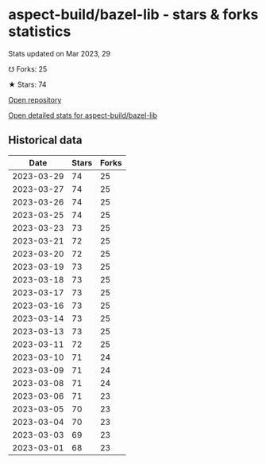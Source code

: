 # aspect-build/bazel-lib - stars & forks statistics

Stats updated on Mar 2023, 29

☋ Forks: 25

★ Stars: 74

[Open repository](https://github.com/aspect-build/bazel-lib)

[Open detailed stats for aspect-build/bazel-lib](https://reviewgithub.com/rep/aspect-build/bazel-lib)

## Historical data
| Date | Stars | Forks |
|------|-------|-------|
| 2023-03-29 | 74 | 25 | 
| 2023-03-27 | 74 | 25 | 
| 2023-03-26 | 74 | 25 | 
| 2023-03-25 | 74 | 25 | 
| 2023-03-23 | 73 | 25 | 
| 2023-03-21 | 72 | 25 | 
| 2023-03-20 | 72 | 25 | 
| 2023-03-19 | 73 | 25 | 
| 2023-03-18 | 73 | 25 | 
| 2023-03-17 | 73 | 25 | 
| 2023-03-16 | 73 | 25 | 
| 2023-03-14 | 73 | 25 | 
| 2023-03-13 | 73 | 25 | 
| 2023-03-11 | 72 | 25 | 
| 2023-03-10 | 71 | 24 | 
| 2023-03-09 | 71 | 24 | 
| 2023-03-08 | 71 | 24 | 
| 2023-03-06 | 71 | 23 | 
| 2023-03-05 | 70 | 23 | 
| 2023-03-04 | 70 | 23 | 
| 2023-03-03 | 69 | 23 | 
| 2023-03-01 | 68 | 23 | 

